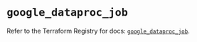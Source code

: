 # `google_dataproc_job`

Refer to the Terraform Registry for docs: [`google_dataproc_job`](https://registry.terraform.io/providers/hashicorp/google/4.85.0/docs/resources/dataproc_job).
